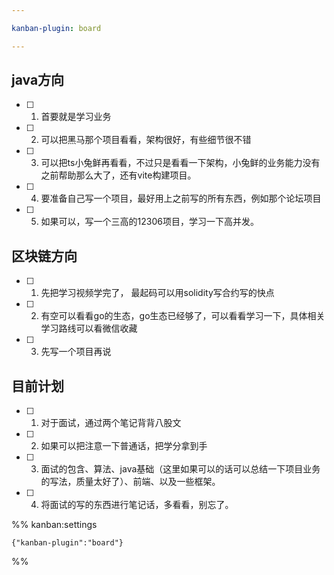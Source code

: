 ```yaml
---

kanban-plugin: board

---
```


## java方向

- [ ] 1. 首要就是学习业务
- [ ] 2. 可以把黑马那个项目看看，架构很好，有些细节很不错
- [ ] 3. 可以把ts小兔鲜再看看，不过只是看看一下架构，小兔鲜的业务能力没有之前帮助那么大了，还有vite构建项目。
- [ ] 4. 要准备自己写一个项目，最好用上之前写的所有东西，例如那个论坛项目
- [ ] 5. 如果可以，写一个三高的12306项目，学习一下高并发。


## 区块链方向

- [ ] 1. 先把学习视频学完了， 最起码可以用solidity写合约写的快点
- [ ] 2. 有空可以看看go的生态，go生态已经够了，可以看看学习一下，具体相关学习路线可以看微信收藏
- [ ] 3. 先写一个项目再说


## 目前计划

- [ ] 1. 对于面试，通过两个笔记背背八股文
- [ ] 2. 如果可以把注意一下普通话，把学分拿到手
- [ ] 3. 面试的包含、算法、java基础（这里如果可以的话可以总结一下项目业务的写法，质量太好了）、前端、以及一些框架。
- [ ] 4. 将面试的写的东西进行笔记话，多看看，别忘了。




%% kanban:settings
```
{"kanban-plugin":"board"}
```
%%
